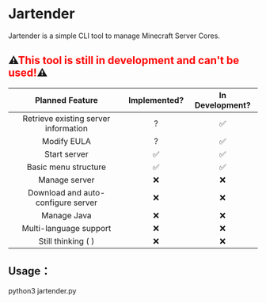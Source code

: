 # Jartender
Jartender is a simple CLI tool to manage Minecraft Server Cores.

## ⚠<font color=red>This tool is still in development and can't be used!</font>⚠

|                Planned Feature                | Implemented? | In Development? |
|:---------------------------------------------:|:------------:|:---------------:|
|     Retrieve existing server information      |      ?       |       ✅        |
|                  Modify EULA                  |      ?       |       ✅        |
|                 Start server                  |      ✅      |       ✅        |
|             Basic menu structure              |      ✅      |       ✅        |
|                 Manage server                 |      ❌      |       ❌        |
|      Download and auto-configure server       |      ❌      |       ❌        |
|                  Manage Java                  |      ❌      |       ❌        |
|            Multi-language support             |      ❌      |       ❌        |
|              Still thinking ( )               |      ❌      |       ❌        |


## Usage：
python3 jartender.py